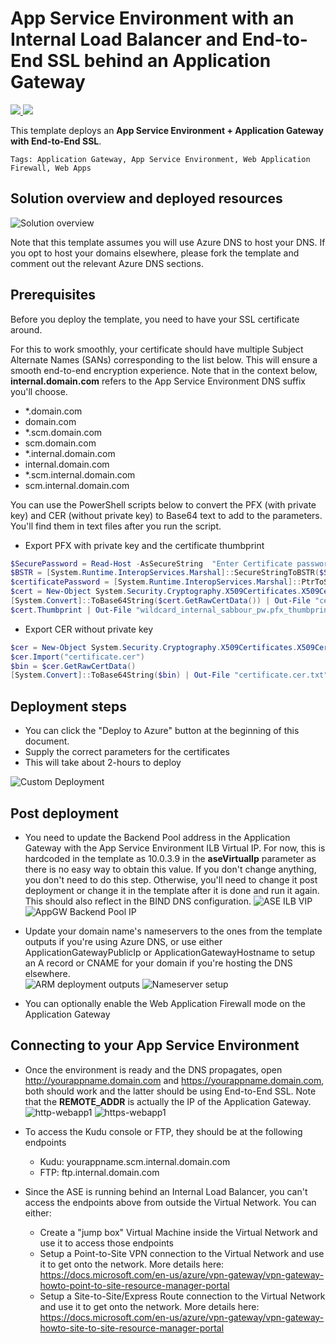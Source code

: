 # App Service Environment with an Internal Load Balancer and End-to-End SSL behind an Application Gateway

<a href="https://portal.azure.com/#create/Microsoft.Template/uri/https%3A%2F%2Fraw.githubusercontent.com%2Fsabbour%2Fappgw-aseilbssl%2Fmaster%2Fazuredeploy.json" target="_blank">
<img src="https://raw.githubusercontent.com/Azure/azure-quickstart-templates/master/1-CONTRIBUTION-GUIDE/images/deploytoazure.png"/>
</a>
<a href="http://armviz.io/#/?load=https%3A%2F%2Fraw.githubusercontent.com%2Fsabbour%2Fappgw-aseilbssl%2Fmaster%2Fazuredeploy.json" target="_blank">
<img src="https://raw.githubusercontent.com/Azure/azure-quickstart-templates/master/1-CONTRIBUTION-GUIDE/images/visualizebutton.png"/>
</a>

This template deploys an **App Service Environment + Application Gateway with End-to-End SSL**.

`Tags: Application Gateway, App Service Environment, Web Application Firewall, Web Apps`

## Solution overview and deployed resources

![Solution overview](images/architecture1.png)

Note that this template assumes you will use Azure DNS to host your DNS. If you opt to host your domains elsewhere, please fork the template and comment out the relevant Azure DNS sections.

## Prerequisites

Before you deploy the template, you need to have your SSL certificate around.

For this to work smoothly, your certificate should have multiple Subject Alternate Names (SANs) corresponding to the list below. This will ensure a smooth end-to-end encryption experience.
Note that in the context below, **internal.domain.com** refers to the App Service Environment DNS suffix you'll choose.
+ *.domain.com
+ domain.com
+ *.scm.domain.com
+ scm.domain.com
+ *.internal.domain.com
+ internal.domain.com
+ *.scm.internal.domain.com
+ scm.internal.domain.com

You can use the PowerShell scripts below to convert the PFX (with private key) and CER (without private key) to Base64 text to add to the parameters.
You'll find them in text files after you run the script.

+ Export PFX with private key and the certificate thumbprint
```PowerShell
$SecurePassword = Read-Host -AsSecureString  "Enter Certificate password"
$BSTR = [System.Runtime.InteropServices.Marshal]::SecureStringToBSTR($SecurePassword)
$certificatePassword = [System.Runtime.InteropServices.Marshal]::PtrToStringAuto($BSTR)
$cert = New-Object System.Security.Cryptography.X509Certificates.X509Certificate2("certificate.pfx",$certificatePassword)
[System.Convert]::ToBase64String($cert.GetRawCertData()) | Out-File "certificate.pfx.txt"
$cert.Thumbprint | Out-File "wildcard_internal_sabbour_pw.pfx_thumbprint.txt"
```

+ Export CER without private key
```PowerShell
$cer = New-Object System.Security.Cryptography.X509Certificates.X509Certificate2
$cer.Import("certificate.cer")
$bin = $cer.GetRawCertData()
[System.Convert]::ToBase64String($bin) | Out-File "certificate.cer.txt"
```

## Deployment steps

+ You can click the "Deploy to Azure" button at the beginning of this document.
+ Supply the correct parameters for the certificates
+ This will take about 2-hours to deploy

![Custom Deployment](images/customtemplate.png)

## Post deployment

+ You need to update the Backend Pool address in the Application Gateway with the App Service Environment ILB Virtual IP. For now, this is hardcoded in the template as 10.0.3.9 in the **aseVirtualIp** parameter as there is no easy way to obtain this value. If you don't change anything, you don't need to do this step. Otherwise, you'll need to change it post deployment or change it in the template after it is done and run it again. This should also reflect in the BIND DNS configuration.
![ASE ILB VIP](images/ase-virtualip.png)
![AppGW Backend Pool IP](images/appgw-backendpool.png)

+ Update your domain name's nameservers to the ones from the template outputs if you're using Azure DNS, or use either ApplicationGatewayPublicIp or ApplicationGatewayHostname to setup an A record or CNAME for your domain if you're hosting the DNS elsewhere.  
![ARM deployment outputs](images/arm-deploymentoutputs.png)
![Nameserver setup](images/domain-nameservers.png)

+ You can optionally enable the Web Application Firewall mode on the Application Gateway

## Connecting to your App Service Environment
+ Once the environment is ready and the DNS propagates, open http://yourappname.domain.com and https://yourappname.domain.com, both should work and the latter should be using End-to-End SSL. Note that the **REMOTE_ADDR** is actually the IP of the Application Gateway.
![http-webapp1](images/http-webapp1.png)
![https-webapp1](images/https-webapp1.png)

+ To access the Kudu console or FTP, they should be at the following endpoints
   + Kudu: yourappname.scm.internal.domain.com
   + FTP: ftp.internal.domain.com

+ Since the ASE is running behind an Internal Load Balancer, you can't access the endpoints above from outside the Virtual Network. You can either:
   + Create a "jump box" Virtual Machine inside the Virtual Network and use it to access those endpoints
   + Setup a Point-to-Site VPN connection to the Virtual Network and use it to get onto the network. More details here: https://docs.microsoft.com/en-us/azure/vpn-gateway/vpn-gateway-howto-point-to-site-resource-manager-portal
   + Setup a Site-to-Site/Express Route connection to the Virtual Network and use it to get onto the network. More details here: https://docs.microsoft.com/en-us/azure/vpn-gateway/vpn-gateway-howto-site-to-site-resource-manager-portal
